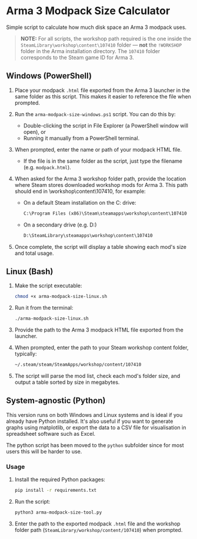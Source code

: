 # Arma 3 Modpack Size Calculator

Simple script to calculate how much disk space an Arma 3 modpack uses.

> **NOTE:** For all scripts, the workshop path required is the one inside the `SteamLibrary\workshop\content\107410` folder — **not** the `!WORKSHOP` folder in the Arma installation directory. The `107410` folder corresponds to the Steam game ID for Arma 3.

## Windows (PowerShell)

1. Place your modpack `.html` file exported from the Arma 3 launcher in the same folder as this script. This makes it easier to reference the file when prompted.

2. Run the `arma-modpack-size-windows.ps1` script. You can do this by:

    - Double-clicking the script in File Explorer (a PowerShell window will open), or
    - Running it manually from a PowerShell terminal.

3. When prompted, enter the name or path of your modpack HTML file.

    - If the file is in the same folder as the script, just type the filename (e.g. `modpack.html`).

4. When asked for the Arma 3 workshop folder path, provide the location where Steam stores downloaded workshop mods for Arma 3.
    This path should end in \workshop\content\107410, for example:

    - On a default Steam installation on the C: drive:

        ```txt
        C:\Program Files (x86)\Steam\steamapps\workshop\content\107410
        ```

    - On a secondary drive (e.g. D:)

        ```txt
        D:\SteamLibrary\steamapps\workshop\content\107410
        ```

5. Once complete, the script will display a table showing each mod's size and total usage.

## Linux (Bash)

1. Make the script executable:

    ```bash
    chmod +x arma-modpack-size-linux.sh
    ```

2. Run it from the terminal:

    ```bash
    ./arma-modpack-size-linux.sh
    ```

3. Provide the path to the Arma 3 modpack HTML file exported from the launcher.

4. When prompted, enter the path to your Steam workshop content folder, typically:

    ```bash
    ~/.steam/steam/SteamApps/workshop/content/107410
    ```

5. The script will parse the mod list, check each mod's folder size, and output a table sorted by size in megabytes.

## System-agnostic (Python)

This version runs on both Windows and Linux systems and is ideal if you already have Python installed. It's also useful if you want to generate graphs using matplotlib, or export the data to a CSV file for visualisation in spreadsheet software such as Excel.

The python script has been moved to the `python` subfolder since for most users this will be harder to use.

### Usage

1. Install the required Python packages:

    ```bash
    pip install -r requirements.txt
    ```

2. Run the script:

    ```bash
    python3 arma-modpack-size-tool.py
    ```

3. Enter the path to the exported modpack `.html` file and the workshop folder path (`SteamLibrary/workshop/content/107410`) when prompted.
